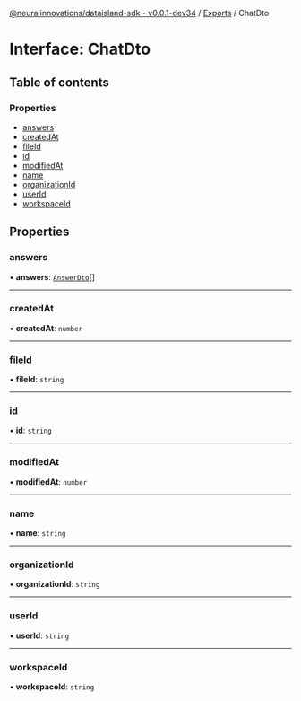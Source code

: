 [@neuralinnovations/dataisland-sdk - v0.0.1-dev34](../../README.md) / [Exports](../modules.md) / ChatDto

# Interface: ChatDto

## Table of contents

### Properties

- [answers](ChatDto.md#answers)
- [createdAt](ChatDto.md#createdat)
- [fileId](ChatDto.md#fileid)
- [id](ChatDto.md#id)
- [modifiedAt](ChatDto.md#modifiedat)
- [name](ChatDto.md#name)
- [organizationId](ChatDto.md#organizationid)
- [userId](ChatDto.md#userid)
- [workspaceId](ChatDto.md#workspaceid)

## Properties

### answers

• **answers**: [`AnswerDto`](AnswerDto.md)[]

___

### createdAt

• **createdAt**: `number`

___

### fileId

• **fileId**: `string`

___

### id

• **id**: `string`

___

### modifiedAt

• **modifiedAt**: `number`

___

### name

• **name**: `string`

___

### organizationId

• **organizationId**: `string`

___

### userId

• **userId**: `string`

___

### workspaceId

• **workspaceId**: `string`
